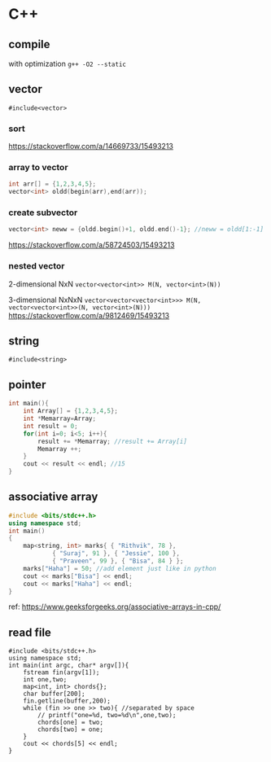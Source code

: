 # C++

## compile
with optimization `g++ -O2 --static`

## vector
`#include<vector>`

### sort
https://stackoverflow.com/a/14669733/15493213

### array to vector
```cpp
int arr[] = {1,2,3,4,5};
vector<int> oldd(begin(arr),end(arr));
```

### create subvector
```cpp
vector<int> neww = {oldd.begin()+1, oldd.end()-1}; //neww = oldd[1:-1]
```
https://stackoverflow.com/a/58724503/15493213

### nested vector
2-dimensional NxN
`vector<vector<int>> M(N, vector<int>(N))`

3-dimensional NxNxN
`vector<vector<vector<int>>> M(N, vector<vector<int>>(N, vector<int>(N)))`
https://stackoverflow.com/a/9812469/15493213

## string
`#include<string>`

## pointer
```cpp
int main(){
    int Array[] = {1,2,3,4,5};
    int *Memarray=Array;
    int result = 0;
    for(int i=0; i<5; i++){
        result += *Memarray; //result += Array[i]
        Memarray ++;
    }
    cout << result << endl; //15
}
```

## associative array
```cpp
#include <bits/stdc++.h>
using namespace std;
int main()
{
    map<string, int> marks{ { "Rithvik", 78 },
            { "Suraj", 91 }, { "Jessie", 100 },
            { "Praveen", 99 }, { "Bisa", 84 } };
    marks["Haha"] = 50; //add element just like in python
    cout << marks["Bisa"] << endl;
    cout << marks["Haha"] << endl;
}
```
ref: https://www.geeksforgeeks.org/associative-arrays-in-cpp/

## read file
```
#include <bits/stdc++.h>
using namespace std;
int main(int argc, char* argv[]){
    fstream fin(argv[1]);
    int one,two;
    map<int, int> chords{};
    char buffer[200];
    fin.getline(buffer,200);
    while (fin >> one >> two){ //separated by space
        // printf("one=%d, two=%d\n",one,two);
        chords[one] = two;
        chords[two] = one;
    }
    cout << chords[5] << endl;
}
```